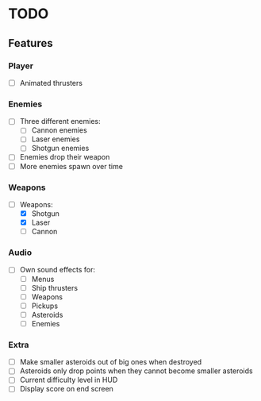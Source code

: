 # TODO

## Features

### Player

- [ ] Animated thrusters

### Enemies

- [ ] Three different enemies:
  - [ ] Cannon enemies
  - [ ] Laser enemies
  - [ ] Shotgun enemies
- [ ] Enemies drop their weapon
- [ ] More enemies spawn over time

### Weapons

- [ ] Weapons:
  - [x] Shotgun
  - [x] Laser
  - [ ] Cannon

### Audio

- [ ] Own sound effects for:
  - [ ] Menus
  - [ ] Ship thrusters
  - [ ] Weapons
  - [ ] Pickups
  - [ ] Asteroids
  - [ ] Enemies

### Extra

- [ ] Make smaller asteroids out of big ones when destroyed
- [ ] Asteroids only drop points when they cannot become smaller asteroids
- [ ] Current difficulty level in HUD
- [ ] Display score on end screen
